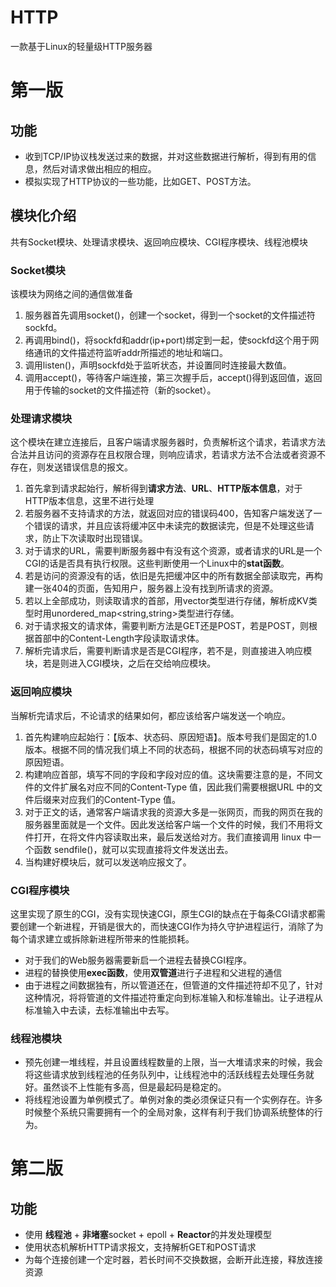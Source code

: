 # HTTP
一款基于Linux的轻量级HTTP服务器
# 第一版
## 功能
- 收到TCP/IP协议栈发送过来的数据，并对这些数据进行解析，得到有用的信息，然后对请求做出相应的相应。
- 模拟实现了HTTP协议的一些功能，比如GET、POST方法。

## 模块化介绍
共有Socket模块、处理请求模块、返回响应模块、CGI程序模块、线程池模块
### Socket模块
该模块为网络之间的通信做准备
1. 服务器首先调用socket()，创建一个socket，得到一个socket的文件描述符sockfd。
2. 再调用bind()，将sockfd和addr(ip+port)绑定到一起，使sockfd这个用于网络通讯的文件描述符监听addr所描述的地址和端口。
3. 调用listen()，声明sockfd处于监听状态，并设置同时连接最大数值。
4. 调用accept()，等待客户端连接，第三次握手后，accept()得到返回值，返回用于传输的socket的文件描述符（新的socket）。
### 处理请求模块
这个模块在建立连接后，且客户端请求服务器时，负责解析这个请求，若请求方法合法并且访问的资源存在且权限合理，则响应请求，若请求方法不合法或者资源不存在，则发送错误信息的报文。
1. 首先拿到请求起始行，解析得到**请求方法**、**URL**、**HTTP版本信息**，对于HTTP版本信息，这里不进行处理
2. 若服务器不支持请求的方法，就返回对应的错误码400，告知客户端发送了一个错误的请求，并且应该将缓冲区中未读完的数据读完，但是不处理这些请求，防止下次读取时出现错误。
3. 对于请求的URL，需要判断服务器中有没有这个资源，或者请求的URL是一个CGI的话是否具有执行权限。这些判断使用一个Linux中的**stat函数**。
4. 若是访问的资源没有的话，依旧是先把缓冲区中的所有数据全部读取完，再构建一张404的页面，告知用户，服务器上没有找到所请求的资源。
5. 若以上全部成功，则读取请求的首部，用vector<string>类型进行存储，解析成KV类型时用unordered_map<string,string>类型进行存储。
6. 对于请求报文的请求体，需要判断方法是GET还是POST，若是POST，则根据首部中的Content-Length字段读取请求体。
7. 解析完请求后，需要判断请求是否是CGI程序，若不是，则直接进入响应模块，若是则进入CGI模块，之后在交给响应模块。
### 返回响应模块
当解析完请求后，不论请求的结果如何，都应该给客户端发送一个响应。
1. 首先构建响应起始行：【版本、状态码、原因短语】。版本号我们是固定的1.0 版本。根据不同的情况我们填上不同的状态码，根据不同的状态码填写对应的原因短语。
2. 构建响应首部，填写不同的字段和字段对应的值。这块需要注意的是，不同文件的文件扩展名对应不同的Content-Type 值，因此我们需要根据URL 中的文件后缀来对应我们的Content-Type 值。
3. 对于正文的话，通常客户端请求我的资源大多是一张网页，而我的网页在我的服务器里面就是一个文件。因此发送给客户端一个文件的时候，我们不用将文件打开，在将文件内容读取出来，最后发送给对方。我们直接调用 linux 中一个函数 sendfile()，就可以实现直接将文件发送出去。
4. 当构建好模块后，就可以发送响应报文了。
### CGI程序模块
这里实现了原生的CGI，没有实现快速CGI，原生CGI的缺点在于每条CGI请求都需要创建一个新进程，开销是很大的，而快速CGI作为持久守护进程运行，消除了为每个请求建立或拆除新进程所带来的性能损耗。
- 对于我们的Web服务器需要新启一个进程去替换CGI程序。
- 进程的替换使用**exec函数**，使用**双管道**进行子进程和父进程的通信
- 由于进程之间数据独有，所以管道还在，但管道的文件描述符却不见了，针对这种情况，将将管道的文件描述符重定向到标准输入和标准输出。让子进程从标准输入中去读，去标准输出中去写。
### 线程池模块
- 预先创建一堆线程，并且设置线程数量的上限，当一大堆请求来的时候，我会将这些请求放到线程池的任务队列中，让线程池中的活跃线程去处理任务就好。虽然谈不上性能有多高，但是最起码是稳定的。
- 将线程池设置为单例模式了。单例对象的类必须保证只有一个实例存在。许多时候整个系统只需要拥有一个的全局对象，这样有利于我们协调系统整体的行为。

# 第二版
## 功能
- 使用 **线程池** + **非堵塞**socket + epoll + **Reactor**的并发处理模型
- 使用状态机解析HTTP请求报文，支持解析GET和POST请求
- 为每个连接创建一个定时器，若长时间不交换数据，会断开此连接，释放连接资源
